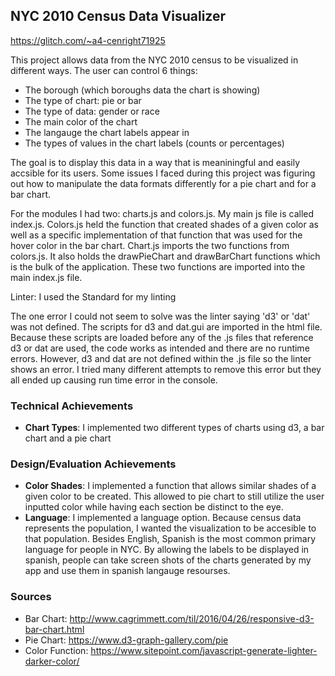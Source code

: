## NYC 2010 Census Data Visualizer

https://glitch.com/~a4-cenright71925 

This project allows data from the NYC 2010 census to be visualized in different ways. 
The user can control 6 things:
- The borough (which boroughs data the chart is showing)
- The type of chart: pie or bar
- The type of data: gender or race
- The main color of the chart
- The langauge the chart labels appear in 
- The types of values in the chart labels (counts or percentages)

The goal is to display this data in a way that is meaniningful and easily accsible for its users. Some issues I faced during this project was figuring out how to manipulate the data formats differently for a pie chart and for a bar chart. 

For the modules I had two: charts.js and colors.js. My main js file is called index.js. Colors.js held the function that created shades of a given color as well as a specific implementation of that function that was used for the hover color in the bar chart. Chart.js imports the two functions from colors.js. It also holds the drawPieChart and drawBarChart functions which is the bulk of the application. These two functions are imported into the main index.js file.

Linter: I used the Standard for my linting

The one error I could not seem to solve was the linter saying 'd3' or 'dat' was not defined. The scripts for d3 and dat.gui are imported in the html file. Because these scripts are loaded before any of the .js files that reference d3 or dat are used, the code works as intended and there are no runtime errors. However, d3 and dat are not defined within the .js file so the linter shows an error. I tried many different attempts to remove this error but they all ended up causing run time error in the console.  

### Technical Achievements
- **Chart Types**: I implemented two different types of charts using d3, a bar chart and a pie chart

### Design/Evaluation Achievements
- **Color Shades**: I implemented a function that allows similar shades of a given color to be created. This allowed to pie chart to still utilize the user inputted color while having each section be distinct to the eye.
- **Language**: I implemented a language option. Because census data represents the population, I wanted the visualization to be accesible to that population. Besides English, Spanish is the most common primary language for people in NYC. By allowing the labels to be displayed in spanish, people can take screen shots of the charts generated by my app and use them in spanish langauge resourses.

### Sources
- Bar Chart: http://www.cagrimmett.com/til/2016/04/26/responsive-d3-bar-chart.html
- Pie Chart: https://www.d3-graph-gallery.com/pie 
- Color Function: https://www.sitepoint.com/javascript-generate-lighter-darker-color/
